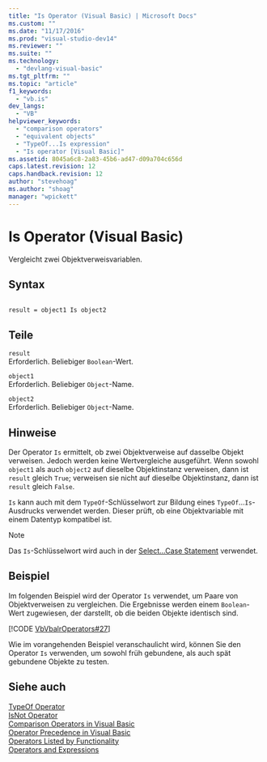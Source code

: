 ```yaml
---
title: "Is Operator (Visual Basic) | Microsoft Docs"
ms.custom: ""
ms.date: "11/17/2016"
ms.prod: "visual-studio-dev14"
ms.reviewer: ""
ms.suite: ""
ms.technology: 
  - "devlang-visual-basic"
ms.tgt_pltfrm: ""
ms.topic: "article"
f1_keywords: 
  - "vb.is"
dev_langs: 
  - "VB"
helpviewer_keywords: 
  - "comparison operators"
  - "equivalent objects"
  - "TypeOf...Is expression"
  - "Is operator [Visual Basic]"
ms.assetid: 8045a6c8-2a83-45b6-ad47-d09a704c656d
caps.latest.revision: 12
caps.handback.revision: 12
author: "stevehoag"
ms.author: "shoag"
manager: "wpickett"
---
```

# Is Operator (Visual Basic)
Vergleicht zwei Objektverweisvariablen.  
  
## Syntax  
  
```  
  
result = object1 Is object2  
```  
  
## Teile  
 `result`  
 Erforderlich.  Beliebiger `Boolean`\-Wert.  
  
 `object1`  
 Erforderlich.  Beliebiger `Object`\-Name.  
  
 `object2`  
 Erforderlich.  Beliebiger `Object`\-Name.  
  
## Hinweise  
 Der Operator `Is` ermittelt, ob zwei Objektverweise auf dasselbe Objekt verweisen.  Jedoch werden keine Wertvergleiche ausgeführt.  Wenn sowohl `object1` als auch `object2` auf dieselbe Objektinstanz verweisen, dann ist `result` gleich `True`; verweisen sie nicht auf dieselbe Objektinstanz, dann ist `result` gleich `False`.  
  
 `Is` kann auch mit dem `TypeOf`\-Schlüsselwort zur Bildung eines `TypeOf`...`Is`\-Ausdrucks verwendet werden. Dieser prüft, ob eine Objektvariable mit einem Datentyp kompatibel ist.  
  
> [!NOTE]
>  Das `Is`\-Schlüsselwort wird auch in der [Select...Case Statement](../../../visual-basic/language-reference/statements/select-case-statement.md) verwendet.  
  
## Beispiel  
 Im folgenden Beispiel wird der Operator `Is` verwendet, um Paare von Objektverweisen zu vergleichen.  Die Ergebnisse werden einem `Boolean`\-Wert zugewiesen, der darstellt, ob die beiden Objekte identisch sind.  
  
 [!CODE [VbVbalrOperators#27](../CodeSnippet/VS_Snippets_VBCSharp/VbVbalrOperators#27)]  
  
 Wie im vorangehenden Beispiel veranschaulicht wird, können Sie den Operator `Is` verwenden, um sowohl früh gebundene, als auch spät gebundene Objekte zu testen.  
  
## Siehe auch  
 [TypeOf Operator](../../../visual-basic/language-reference/operators/typeof-operator.md)   
 [IsNot Operator](../../../visual-basic/language-reference/operators/isnot-operator.md)   
 [Comparison Operators in Visual Basic](../../../visual-basic/programming-guide/language-features/operators-and-expressions/comparison-operators.md)   
 [Operator Precedence in Visual Basic](../../../visual-basic/language-reference/operators/operator-precedence.md)   
 [Operators Listed by Functionality](../../../visual-basic/language-reference/operators/operators-listed-by-functionality.md)   
 [Operators and Expressions](../../../visual-basic/programming-guide/language-features/operators-and-expressions/index.md)